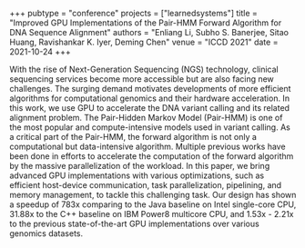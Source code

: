 +++
pubtype = "conference"
projects = ["learnedsystems"]
title = "Improved GPU Implementations of the Pair-HMM Forward Algorithm for DNA Sequence Alignment"
authors = "Enliang Li, Subho S. Banerjee, Sitao Huang, Ravishankar K. Iyer, Deming Chen"
venue = "ICCD 2021"
date = 2021-10-24
+++

With the rise of Next-Generation Sequencing (NGS) technology, clinical sequencing services become
more accessible but are also facing new challenges. The surging demand motivates developments of
more efficient algorithms for computational genomics and their hardware acceleration. In this work,
we use GPU to accelerate the DNA variant calling and its related alignment problem. The Pair-Hidden
Markov Model (Pair-HMM) is one of the most popular and compute-intensive models used in variant
calling. As a critical part of the Pair-HMM, the forward algorithm is not only a computational but
data-intensive algorithm. Multiple previous works have been done in efforts to accelerate the
computation of the forward algorithm by the massive parallelization of the workload. In this paper,
we bring advanced GPU implementations with various optimizations, such as efficient host-device
communication, task parallelization, pipelining, and memory management, to tackle this challenging
task. Our design has shown a speedup of 783x comparing to the Java baseline on Intel single-core
CPU, 31.88x to the C++ baseline on IBM Power8 multicore CPU, and 1.53x - 2.21x to the previous
state-of-the-art GPU implementations over various genomics datasets.

